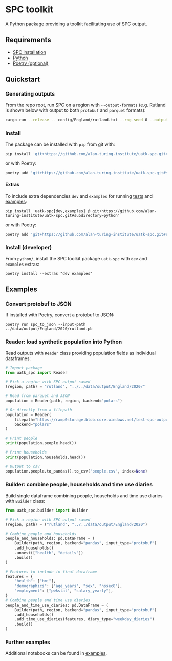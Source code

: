 # SPC toolkit

A Python package providing a toolkit facilitating use of SPC output.

## Requirements
- [SPC installation](https://alan-turing-institute.github.io/uatk-spc/using_installation.html)
- [Python](https://www.python.org/)
- [Poetry (optional)](https://python-poetry.org/)

## Quickstart
### Generating outputs
From the repo root, run SPC on a region with `--output-formats` (e.g. Rutland is shown below with output to both `protobuf` and `parquet` formats):
```bash
cargo run --release -- config/England/rutland.txt --rng-seed 0 --output-formats protobuf,parquet
```

### Install
The package can be installed with `pip` from git with:
```bash
pip install 'git+https://github.com/alan-turing-institute/uatk-spc.git#subdirectory=python'
```
or with Poetry:
```bash
poetry add 'git+https://github.com/alan-turing-institute/uatk-spc.git#subdirectory=python'
```

#### Extras
To include extra dependencies `dev` and `examples` for running [tests](./tests/) and [examples](./examples/):
```
pip install 'uatk-spc[dev,examples] @ git+https://github.com/alan-turing-institute/uatk-spc.git#subdirectory=python'
```
or with Poetry:
```bash
poetry add 'git+https://github.com/alan-turing-institute/uatk-spc.git#subdirectory=python'
```

### Install (developer)
From `python/`, install the SPC toolkit package `uatk-spc` with `dev` and `examples` extras:
```
poetry install --extras "dev examples"
```

## Examples
### Convert protobuf to JSON
If installed with Poetry, convert a protobuf to JSON:
```
poetry run spc_to_json --input-path ../data/output/England/2020/rutland.pb
```

### Reader: load synthetic population into Python
Read outputs with `Reader` class providing population fields as individual dataframes:
```python
# Import package
from uatk_spc import Reader

# Pick a region with SPC output saved
(region, path) = "rutland", "../../data/output/England/2020/"

# Read from parquet and JSON
population = Reader(path, region, backend="polars")

# Or directly from a filepath
population = Reader(
    filepath="https://ramp0storage.blob.core.windows.net/test-spc-output/test_region.tar.gz",
    backend="polars"
)

# Print people
print(population.people.head())

# Print households
print(population.households.head())

# Output to csv
population.people.to_pandas().to_csv("people.csv", index=None)
```

### Builder: combine people, households and time use diaries
Build single dataframe combining people, households and time use diaries with `Builder` class:
```python
from uatk_spc.builder import Builder

# Pick a region with SPC output saved
(region, path) = ("rutland", "../../data/output/England/2020")

# Combine people and households
people_and_households: pd.DataFrame = (
    Builder(path, region, backend="pandas", input_type="protobuf")
    .add_households()
    .unnest(["health", "details"])
    .build()
)

# Features to include in final dataframe
features = {
    "health": ["bmi"],
    "demographics": ["age_years", "sex", "nssec8"],
    "employment": ["pwkstat", "salary_yearly"],
}
# Combine people and time use diaries
people_and_time_use_diaries: pd.DataFrame = (
    Builder(path, region, backend="pandas", input_type="protobuf")
    .add_households()
    .add_time_use_diaries(features, diary_type="weekday_diaries")
    .build()
)
```

### Further examples
Additional notebooks can be found in [examples](./examples/).
